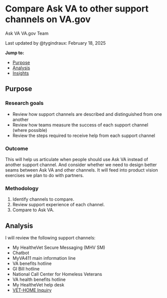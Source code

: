 # Compare Ask VA to other support channels on VA.gov

Ask VA VA.gov Team

Last updated by @tygindraux: February 18, 2025

**Jump to:**
- [Purpose](#purpose)
- [Analysis](#analysis)
- [Insights](#insights)

## Purpose

### Research goals

- Review how support channels are described and distinguished from one another
- Review how teams measure the success of each support channel (where possible)
- Review the steps required to receive help from each support channel

### Outcome

This will help us articulate when people should use Ask VA instead of another support channel. And consider whether we need to design better seams between Ask VA and other channels. It will feed into product vision exercises we plan to do with partners.

### Methodology

1. Identify channels to compare.
2. Review support experience of each channel.
3. Compare to Ask VA.

## Analysis

I will review the following support channels:

- My HealtheVet Secure Messaging (MHV SM)
- Chatbot
- MyVA411 main information line
- VA benefits hotline
- GI Bill hotline
- National Call Center for Homeless Veterans
- VA health benefits hotline
- My HealtheVet help desk
- [VET-HOME Inquiry](https://vethome.va.gov/inquiry/)
